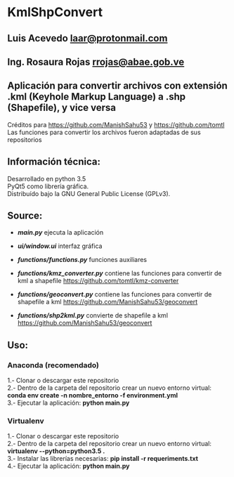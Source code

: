 # KmlShpConvert

## Luis Acevedo  <laar@protonmail.com>
## Ing. Rosaura Rojas <rrojas@abae.gob.ve>

## Aplicación para convertir archivos con extensión .kml (Keyhole Markup Language) a .shp (Shapefile), y vice versa

Créditos para https://github.com/ManishSahu53 y https://github.com/tomtl   
Las funciones para convertir los archivos fueron adaptadas de sus   
repositorios

## Información técnica:

Desarrollado en python 3.5   
PyQt5 como librería gráfica.   
Distribuído bajo la GNU General Public License (GPLv3).   

## Source:

- *__main.py__* ejecuta la aplicación
		
- *__ui/window.ui__* interfaz gráfica

- *__functions/functions.py__* funciones auxiliares
		
- *__functions/kmz_converter.py__* contiene las funciones para convertir de kml a shapefile https://github.com/tomtl/kmz-converter

- *__functions/geoconvert.py__* contiene las funciones para convertir de shapefile a kml https://github.com/ManishSahu53/geoconvert
		
- *__functions/shp2kml.py__* convierte de shapefile a kml https://github.com/ManishSahu53/geoconvert

## Uso:
### Anaconda (recomendado)
1.- Clonar o descargar este repositorio   
2.- Dentro de la carpeta del repositorio crear un nuevo entorno virtual: __conda env create -n nombre_entorno -f environment.yml__   
3.- Ejecutar la aplicación: __python main.py__   

### Virtualenv
1.- Clonar o descargar este repositorio   
2.- Dentro de la carpeta del repositorio crear un nuevo entorno virtual: __virtualenv --python=python3.5 .__   
3.- Instalar las librerías necesarias: __pip install -r requeriments.txt__   
4.- Ejecutar la aplicación: __python main.py__   
